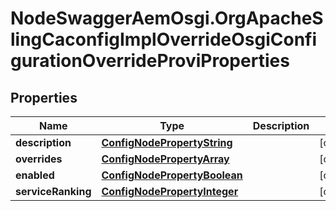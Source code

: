 # NodeSwaggerAemOsgi.OrgApacheSlingCaconfigImplOverrideOsgiConfigurationOverrideProviProperties

## Properties

Name | Type | Description | Notes
------------ | ------------- | ------------- | -------------
**description** | [**ConfigNodePropertyString**](ConfigNodePropertyString.md) |  | [optional] 
**overrides** | [**ConfigNodePropertyArray**](ConfigNodePropertyArray.md) |  | [optional] 
**enabled** | [**ConfigNodePropertyBoolean**](ConfigNodePropertyBoolean.md) |  | [optional] 
**serviceRanking** | [**ConfigNodePropertyInteger**](ConfigNodePropertyInteger.md) |  | [optional] 


